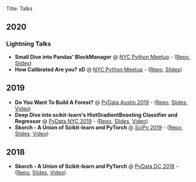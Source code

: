 Title: Talks

## 2020

### Lightning Talks

- **Small Dive into Pandas' BlockManager** @ [NYC Python Meetup](https://www.meetup.com/nycpython/) - ([Repo](), [Slides]())
- **How Calibrated Are you? xD** @ [NYC Python Meetup](https://www.meetup.com/nycpython/) - ([Repo](), [Slides]())

## 2019

- **Do You Want To Build A Forest?** @ [PyData Austin 2019](https://pydata.org/austin2019)  - ([Repo](), [Slides](), [Video]())
- **Deep Dive into scikit-learn's HistGradientBoosting Classifier and Regressor** @ [PyData NYC 2019](https://pydata.org/nyc2019) - ([Repo](), [Slides](), [Video]())
- **Skorch - A Union of Scikit-learn and PyTorch** @ [SciPy 2019](https://www.scipy2019.scipy.org) - ([Repo](), [Slides](), [Video]())


## 2018

- **Skorch - A Union of Scikit-learn and PyTorch** @ [PyData DC 2018](https://pydata.org/dc2018/) - ([Repo](), [Slides](), [Video]())


